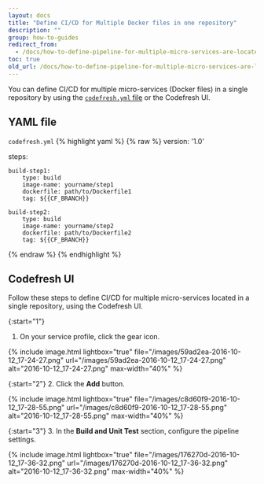 ```yaml
---
layout: docs
title: "Define CI/CD for Multiple Docker files in one repository"
description: ""
group: how-to-guides
redirect_from:
  - /docs/how-to-define-pipeline-for-multiple-micro-services-are-located-in-one-repo
toc: true
old_url: /docs/how-to-define-pipeline-for-multiple-micro-services-are-located-in-one-repo
---
```

You can define CI/CD for multiple micro-services (Docker files) in a single repository by using the [```codefresh.yml``` file](https://docs.codefresh.io/v1.0/docs/what-is-the-codefresh-yaml) or the Codefresh UI.

## YAML file

  `codefresh.yml`
{% highlight yaml %}
{% raw %}
version: '1.0'

steps:

    build-step1:
        type: build
        image-name: yourname/step1
        dockerfile: path/to/Dockerfile1
        tag: ${{CF_BRANCH}}

    build-step2:
        type: build
        image-name: yourname/step2
        dockerfile: path/to/Dockerfile2
        tag: ${{CF_BRANCH}}
{% endraw %}
{% endhighlight %}

## Codefresh UI
Follow these steps to define CI/CD for multiple micro-services located in a single repository, using the Codefresh UI.

{:start="1"}
1. On your service profile, click the gear icon.

{% include image.html 
lightbox="true" 
file="/images/59ad2ea-2016-10-12_17-24-27.png" 
url="/images/59ad2ea-2016-10-12_17-24-27.png"
alt="2016-10-12_17-24-27.png"
max-width="40%"
%}

{:start="2"}
2. Click the **Add** button.

{% include image.html 
lightbox="true" 
file="/images/c8d60f9-2016-10-12_17-28-55.png" 
url="/images/c8d60f9-2016-10-12_17-28-55.png"
alt="2016-10-12_17-28-55.png"
max-width="40%"
%}

{:start="3"}
3. In the **Build and Unit Test** section, configure the pipeline settings.

{% include image.html 
lightbox="true" 
file="/images/176270d-2016-10-12_17-36-32.png" 
url="/images/176270d-2016-10-12_17-36-32.png"
alt="2016-10-12_17-36-32.png"
max-width="40%"
%}
